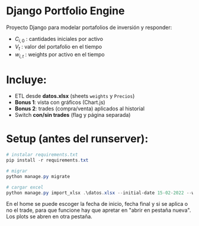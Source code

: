 # Django Portfolio Engine

Proyecto Django para modelar portafolios de inversión y responder:
- $C_{i,0}$ : cantidades iniciales por activo
- $V_t$ : valor del portafolio en el tiempo
- $w_{i,t}$ : weights por activo en el tiempo

# Incluye:
- ETL desde **datos.xlsx** (sheets `weights` y `Precios`)
- **Bonus 1**: vista con gráficos (Chart.js)
- **Bonus 2**: trades (compra/venta) aplicados al historial
- Switch **con/sin trades** (flag y página separada)

# Setup (antes del runserver):
```powershell
# instalar requirements.txt
pip install -r requirements.txt

# migrar
python manage.py migrate

# cargar excel
python manage.py import_xlsx .\datos.xlsx --initial-date 15-02-2022 --weights-sheet weights --prices-sheet Precios
```
En el home se puede escoger la fecha de inicio, fecha final y si se aplica o no el trade, para que funcione hay que apretar en "abrir en pestaña nueva". Los plots se abren en otra pestaña.


